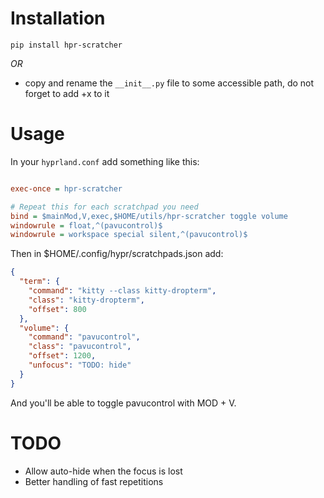 # Installation

```
pip install hpr-scratcher
```

*OR*

- copy and rename the `__init__.py` file to some accessible path, do not forget to add +x to it
# Usage

In your `hyprland.conf` add something like this:

```ini

exec-once = hpr-scratcher

# Repeat this for each scratchpad you need
bind = $mainMod,V,exec,$HOME/utils/hpr-scratcher toggle volume
windowrule = float,^(pavucontrol)$
windowrule = workspace special silent,^(pavucontrol)$
```

Then in $HOME/.config/hypr/scratchpads.json add:

```json
{
  "term": {
    "command": "kitty --class kitty-dropterm",
    "class": "kitty-dropterm",
    "offset": 800
  },
  "volume": {
    "command": "pavucontrol",
    "class": "pavucontrol",
    "offset": 1200,
    "unfocus": "TODO: hide"
  }
}
```

And you'll be able to toggle pavucontrol with MOD + V.

# TODO

- Allow auto-hide when the focus is lost
- Better handling of fast repetitions
